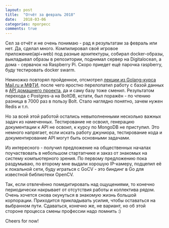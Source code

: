 ```yaml
---
layout: post
title:  "Отчёт за февраль 2018"
date:   2018-03-06
categories: прогресс
comments: true
---
```

Сел за отчёт и не очень понимаю - рад я результатам за февраль или нет. Да, сделал много. Компилировал своё игровое приложение(api+web) под разные архитектуры, собирал docker-образы, выкладывал образы в репозитории, поднимал сервер на Digitalocean, а дома - сервачок на Raspberry Pi. Скоро приедет ещё парочка raspberry, буду тестировать docker swarm.

Немножко повторял пройденное, отсмотрел [лекции из Golang-курса Mail.ru и МФТИ](/articles/golang-mailru), после чего яростно перелопатил работу с базой данных в [API домашнего проекта](/practice/), да и саму базу тоже сменил. Результатом перехода с Postgres-а на BoltDB, кстати, был поражён - по чтению разница в 7000 раз в пользу Bolt. Стало наглядно понятно, зачем нужен Redis и т.п.

Но за всей этой работой остались невыполненными несколько важных задач из намеченных. Тестирование не освоил, генерацию документации к API не освоил, к курсу по MongoDB не приступил. Это немного напрягает, если искать работу джуниора, тестирование кода и документирование API могут быть основными задачами.

Из интересного - получил предложение на общественных началах поучаствовать в небольшом стартапчике и заказ от знакомых на систему компьютерного зрения. По первому предложению пока раздумываю, по второму мне выдали хорошую IP-камеру, подцепил её к локальной сети, буду играться с GoCV - это биндинг в Go для известной библиотеки OpenCV.

Так, если отвлечённо помедитировать над ощущениями, то конечно периодически накрывает от отсутствия работы и коллектива рядом. Очень хочется снова окунуться в знакомую жизнь большой корпорации. Приходится прикладывать усилия, чтобы оставаться на выбранном пути. Сдаваться, конечно же, не вариант, но об этой стороне процесса смены профессии надо помнить :)

Cheers for now!